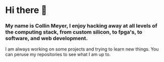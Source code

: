 # Hi there 👋

### My name is Collin Meyer, I enjoy hacking away at all levels of the computing stack, from custom silicon, to fpga's, to software, and web development.

I am always working on some projects and trying to learn new things. You can peruse my repositories to see what I am up to.